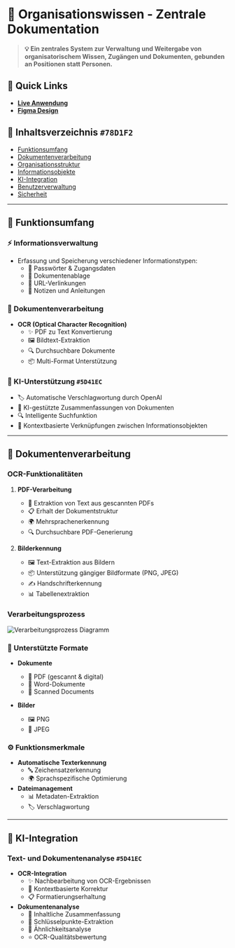 <!-- 
CI Colors:
Text: #DAF2FB (helles Blau)
Background: #010709 (fast schwarz) 
Primary: #78D1F2 (mittleres Blau)
Secondary: #101093 (dunkles Blau)
Accent: #5D41EC (Violett)
-->

# 🌟 Organisationswissen - Zentrale Dokumentation

> **💡 Ein zentrales System zur Verwaltung und Weitergabe von organisatorischem Wissen, Zugängen und Dokumenten, gebunden an Positionen statt Personen.**

## 🔗 Quick Links
- **[Live Anwendung](https://hackathon24.interestedowl.de)** 
- **[Figma Design](https://www.figma.com/design/RLw7oZMoLcmllxVPrI7HeW/Hackstreetsboys?node-id=0-1&t=VpoIA5kQY50jJwaZ-1)**

## 📑 Inhaltsverzeichnis `#78D1F2`
- [Funktionsumfang](#funktionsumfang)
- [Dokumentenverarbeitung](#dokumentenverarbeitung)
- [Organisationsstruktur](#organisationsstruktur)
- [Informationsobjekte](#informationsobjekte)
- [KI-Integration](#ki-integration)
- [Benutzerverwaltung](#benutzerverwaltung)
- [Sicherheit](#sicherheit)

---

## 🎯 Funktionsumfang 

### ⚡ Informationsverwaltung 
- Erfassung und Speicherung verschiedener Informationstypen:
  - 📝 Passwörter & Zugangsdaten
  - 📁 Dokumentenablage
  - 🔗 URL-Verlinkungen
  - 📒 Notizen und Anleitungen

### 📄 Dokumentenverarbeitung
- **OCR (Optical Character Recognition)**
  - ✨ PDF zu Text Konvertierung
  - 🖼️ Bildtext-Extraktion
  - 🔍 Durchsuchbare Dokumente
  - 📦 Multi-Format Unterstützung

### 🤖 KI-Unterstützung `#5D41EC`
- 🏷️ Automatische Verschlagwortung durch OpenAI
- 📝 KI-gestützte Zusammenfassungen von Dokumenten
- 🔍 Intelligente Suchfunktion
- 🔗 Kontextbasierte Verknüpfungen zwischen Informationsobjekten

---

## 📑 Dokumentenverarbeitung 

### OCR-Funktionalitäten 
1. **PDF-Verarbeitung**
   - 📄 Extraktion von Text aus gescannten PDFs
   - 📋 Erhalt der Dokumentstruktur
   - 🌍 Mehrsprachenerkennung
   - 🔍 Durchsuchbare PDF-Generierung

2. **Bilderkennung**
   - 🖼️ Text-Extraktion aus Bildern
   - 📦 Unterstützung gängiger Bildformate (PNG, JPEG)
   - ✍️ Handschrifterkennung
   - 📊 Tabellenextraktion

### Verarbeitungsprozess
![Verarbeitungsprozess Diagramm](https://github.com/user-attachments/assets/85c359e5-7d79-4707-9ac9-84bd5f0871ea)

### 📁 Unterstützte Formate 
- **Dokumente**
  - 📄 PDF (gescannt & digital)
  - 📝 Word-Dokumente
  - 📑 Scanned Documents
  
- **Bilder**
  - 🖼️ PNG
  - 📸 JPEG

### ⚙️ Funktionsmerkmale 
- **Automatische Texterkennung**
  - 🔤 Zeichensatzerkennung
  - 🌍 Sprachspezifische Optimierung
- **Dateimanagement**
  - 📊 Metadaten-Extraktion
  - 🏷️ Verschlagwortung

---

## 🤖 KI-Integration 

### Text- und Dokumentenanalyse `#5D41EC`
- **OCR-Integration**
  - ✨ Nachbearbeitung von OCR-Ergebnissen
  - 📝 Kontextbasierte Korrektur
  - 📋 Formatierungserhaltung
- **Dokumentenanalyse**
  - 📑 Inhaltliche Zusammenfassung
  - 🔑 Schlüsselpunkte-Extraktion
  - 🔄 Ähnlichkeitsanalyse
  - ⭐ OCR-Qualitätsbewertung
